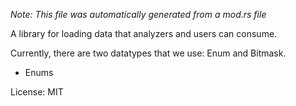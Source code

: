 *Note: This file was automatically generated from a mod.rs file*

A library for loading data that analyzers and users can consume.

Currently, there are two datatypes that we use: Enum and Bitmask.

* Enums

License: MIT
